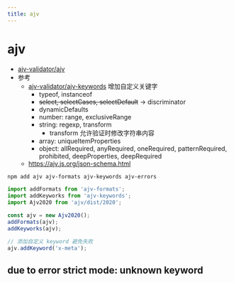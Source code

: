 ```yaml
---
title: ajv
---
```


# ajv

- [ajv-validator/ajv](https://github.com/ajv-validator/ajv)
- 参考
  - [ajv-validator/ajv-keywords](https://github.com/ajv-validator/ajv-keywords)
    增加自定义关键字
    - typeof, instanceof
    - ~~select, selectCases, selectDefault~~ -> discriminator
    - dynamicDefaults
    - number: range, exclusiveRange
    - string: regexp, transform
      - transform 允许验证时修改字符串内容
    - array: uniqueItemProperties
    - object: allRequired, anyRequired, oneRequired, patternRequired, prohibited, deepProperties, deepRequired
  - https://ajv.js.org/json-schema.html

```bash
npm add ajv ajv-formats ajv-keywords ajv-errors
```

```ts
import addFormats from 'ajv-formats';
import addKeyworks from 'ajv-keywords';
import Ajv2020 from 'ajv/dist/2020';

const ajv = new Ajv2020();
addFormats(ajv);
addKeyworks(ajv);

// 添加自定义 keyword 避免失败
ajv.addKeyword('x-meta');
```

## due to error strict mode: unknown keyword
